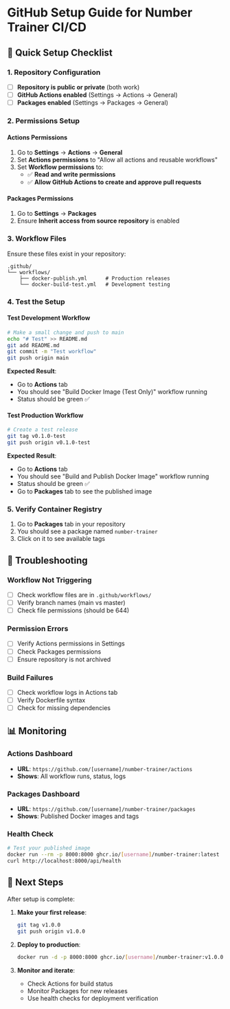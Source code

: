 # GitHub Setup Guide for Number Trainer CI/CD

## 🚀 Quick Setup Checklist

### **1. Repository Configuration**

- [ ] **Repository is public or private** (both work)
- [ ] **GitHub Actions enabled** (Settings → Actions → General)
- [ ] **Packages enabled** (Settings → Packages → General)

### **2. Permissions Setup**

#### **Actions Permissions**
1. Go to **Settings** → **Actions** → **General**
2. Set **Actions permissions** to "Allow all actions and reusable workflows"
3. Set **Workflow permissions** to:
   - ✅ **Read and write permissions**
   - ✅ **Allow GitHub Actions to create and approve pull requests**

#### **Packages Permissions**
1. Go to **Settings** → **Packages**
2. Ensure **Inherit access from source repository** is enabled

### **3. Workflow Files**

Ensure these files exist in your repository:
```
.github/
└── workflows/
    ├── docker-publish.yml      # Production releases
    └── docker-build-test.yml   # Development testing
```

### **4. Test the Setup**

#### **Test Development Workflow**
```bash
# Make a small change and push to main
echo "# Test" >> README.md
git add README.md
git commit -m "Test workflow"
git push origin main
```

**Expected Result**: 
- Go to **Actions** tab
- You should see "Build Docker Image (Test Only)" workflow running
- Status should be green ✅

#### **Test Production Workflow**
```bash
# Create a test release
git tag v0.1.0-test
git push origin v0.1.0-test
```

**Expected Result**:
- Go to **Actions** tab
- You should see "Build and Publish Docker Image" workflow running
- Status should be green ✅
- Go to **Packages** tab to see the published image

### **5. Verify Container Registry**

1. Go to **Packages** tab in your repository
2. You should see a package named `number-trainer`
3. Click on it to see available tags

## 🔧 **Troubleshooting**

### **Workflow Not Triggering**
- [ ] Check workflow files are in `.github/workflows/`
- [ ] Verify branch names (main vs master)
- [ ] Check file permissions (should be 644)

### **Permission Errors**
- [ ] Verify Actions permissions in Settings
- [ ] Check Packages permissions
- [ ] Ensure repository is not archived

### **Build Failures**
- [ ] Check workflow logs in Actions tab
- [ ] Verify Dockerfile syntax
- [ ] Check for missing dependencies

## 📊 **Monitoring**

### **Actions Dashboard**
- **URL**: `https://github.com/[username]/number-trainer/actions`
- **Shows**: All workflow runs, status, logs

### **Packages Dashboard**
- **URL**: `https://github.com/[username]/number-trainer/packages`
- **Shows**: Published Docker images and tags

### **Health Check**
```bash
# Test your published image
docker run --rm -p 8000:8000 ghcr.io/[username]/number-trainer:latest
curl http://localhost:8000/api/health
```

## 🎯 **Next Steps**

After setup is complete:

1. **Make your first release**:
   ```bash
   git tag v1.0.0
   git push origin v1.0.0
   ```

2. **Deploy to production**:
   ```bash
   docker run -d -p 8000:8000 ghcr.io/[username]/number-trainer:v1.0.0
   ```

3. **Monitor and iterate**:
   - Check Actions for build status
   - Monitor Packages for new releases
   - Use health checks for deployment verification
